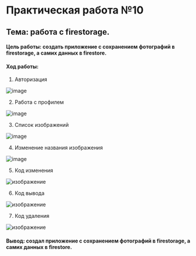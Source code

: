 # Практическая работа №10
## Тема: работа с firestorage.

#### Цель работы: создать приложение с сохранением фотографий в firestorage, а самих данных в firestore.

#### Ход работы: 

1.	Авторизация

![image](https://user-images.githubusercontent.com/93879842/229533062-d9e85ae2-9201-4eab-b18d-6c915bad715c.png)

2.	Работа с профилем 

![image](https://user-images.githubusercontent.com/93879842/229531880-cf36c187-6474-42ee-8e57-610838bbf88c.png)

3.	Список изображений

![image](https://user-images.githubusercontent.com/93879842/229532161-f69ce5d0-4b6a-46ae-936f-e2bb26d63041.png)

4.	Изменение названия изображения

![image](https://user-images.githubusercontent.com/93879842/229532286-dccdb6ca-9dc1-40a3-9668-9b5e305ac143.png)

5.	Код изменения 

![изображение](https://user-images.githubusercontent.com/69753376/227746055-6fa75631-59e1-415d-b730-2578e747ecc0.png)

6.	Код вывода 

![изображение](https://user-images.githubusercontent.com/69753376/227746058-3427a3c3-f71d-4450-884a-9b1f4224654a.png)

7.	Код удаления

![изображение](https://user-images.githubusercontent.com/69753376/227746064-bdd41e20-c868-42cc-a874-1676ba763359.png)

#### Вывод: создал приложение с сохранением фотографий в firestorage, а самих данных в firestore.
